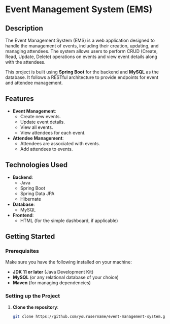 # Event Management System (EMS)

## Description
The Event Management System (EMS) is a web application designed to handle the management of events, including their creation, updating, and managing attendees. The system allows users to perform CRUD (Create, Read, Update, Delete) operations on events and view event details along with the attendees.

This project is built using **Spring Boot** for the backend and **MySQL** as the database. It follows a RESTful architecture to provide endpoints for event and attendee management.

## Features
- **Event Management**: 
  - Create new events.
  - Update event details.
  - View all events.
  - View attendees for each event.
- **Attendee Management**: 
  - Attendees are associated with events.
  - Add attendees to events.

## Technologies Used
- **Backend**: 
  - Java
  - Spring Boot
  - Spring Data JPA
  - Hibernate
- **Database**: 
  - MySQL
- **Frontend**: 
  - HTML (for the simple dashboard, if applicable)

## Getting Started

### Prerequisites
Make sure you have the following installed on your machine:
- **JDK 11 or later** (Java Development Kit)
- **MySQL** (or any relational database of your choice)
- **Maven** (for managing dependencies)

### Setting up the Project

1. **Clone the repository**:
   ```bash
   git clone https://github.com/yourusername/event-management-system.git
